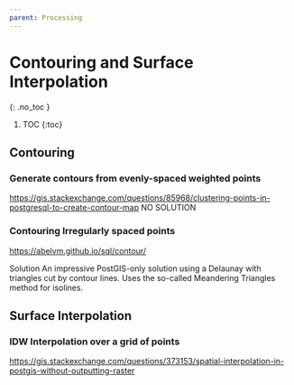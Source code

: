 ```yaml
---
parent: Processing
---
```


# Contouring and Surface Interpolation
{: .no_toc }

1. TOC
{:toc}

## Contouring
### Generate contours from evenly-spaced weighted points
https://gis.stackexchange.com/questions/85968/clustering-points-in-postgresql-to-create-contour-map
NO SOLUTION

### Contouring Irregularly spaced points
https://abelvm.github.io/sql/contour/

Solution
An impressive PostGIS-only solution using a Delaunay with triangles cut by contour lines.
Uses the so-called Meandering Triangles method for isolines.

## Surface Interpolation

### IDW Interpolation over a grid of points
https://gis.stackexchange.com/questions/373153/spatial-interpolation-in-postgis-without-outputting-raster
